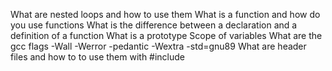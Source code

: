 What are nested loops and how to use them What is a function and how do you use functions What is the difference between a declaration and a definition of a function What is a prototype Scope of variables What are the gcc flags -Wall -Werror -pedantic -Wextra -std=gnu89 What are header files and how to to use them with #include
